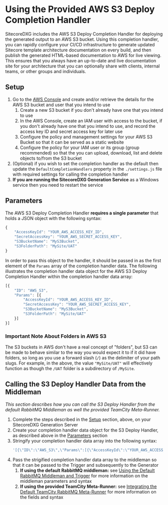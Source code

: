 # Using the Provided AWS S3 Deploy Completion Handler

SitecoreDXG includes the AWS S3 Deploy Completion Handler for deploying the generated output to an AWS S3 bucket. Using this completion handler, you can rapidly configure your CI/CD infrastructure to generate updated Sitecore template architecture documentation on every build, and then publish the generated HTML-based documentation to AWS for live viewing. This ensures that you always have an up-to-date and live documentation site for your architecture that you can optionally share with clients, internal teams, or other groups and individuals.

## Setup

1. Go to the [AWS Console](https://signin.aws.amazon.com) and create and/or retrieve the details for the AWS S3 bucket and user that you intend to use
   1. Create a new S3 bucket if you don't already have one that you intend to use
   2. In the AWS Console, create an IAM user with access to the bucket, if you don't already have one that you intend to use, and record the access key ID and secret access key for later use
   3. Configure the policy and management settings for your AWS S3 Bucket so that it can be served as a static website
   4. Configure the policy for your IAM user or its group \(group recommended\) so that the you can upload, download, list and delete objects to/from the S3 bucket
2. \(Optional\) if you wish to set the completion handler as the default then update the `DefaultCompletionHandlers` property in the `./settings.js` file with required settings for calling the completion handler
3. **If you are running the SitecoreDXG Generation Service** as a Windows service then you need to restart the service

## Parameters

The AWS S3 Deploy Completion Handler **requires a single parameter** that holds a JSON object with the following syntax:

```js
{
    "AccessKeyId": "YOUR_AWS_ACCESS_KEY_ID",
    "SecretAccessKey": "YOUR_AWS_SECRET_ACCESS_KEY",
    "S3BucketName": "MyS3Bucket",
    "S3FolderPath": "MySite/UAT"
}
```

In order to pass this object to the handler, it should be passed in as the first element of the `Params` array of the completion handler data. The following illustrates the completion handler data object for the AWS S3 Deploy Completion Handler within the completion handler data array:

```js
[{
    "ID": "AWS_S3",
    "Params": [{
        "AccessKeyId": "YOUR_AWS_ACCESS_KEY_ID",
        "SecretAccessKey": "YOUR_AWS_SECRET_ACCESS_KEY",
        "S3BucketName": "MyS3Bucket",
        "S3FolderPath": "MySite/UAT"
    }]
}]
```

### Important Note About Folders in AWS S3

The S3 buckets in AWS don't have a real concept of "folders", but S3 can be made to behave similar to the way you would expect it to if it did have folders, so long as you use a forward slash \(`/`\) as the delimiter of your path slugs. For example, in the above, the value `"MySite/UAT"` will effectively function as though the `/UAT` folder is a subdirectory of `/MySite`.

## Calling the S3 Deploy Handler Data from the Middleman

_This section describes how you can call the S3 Deploy Handler from the default RabbitMQ Middleman as well the provided TeamCity Meta-Runner._

1. Complete the steps described in the [Setup](#setup) section, above, on your SitecoreDXG Generation Server
2. Create your completion handler data object for the S3 Deploy Handler, as described above in the [Parameters](#parameters) section
3. Stringify your completion handler data array into the following syntax:
   ```js
   '[{\"ID\":\"AWS_S3\",\"Params\":[{\"AccessKeyId\":\"YOUR_AWS_ACCESS_KEY_ID\",\"SecretAccessKey\":\"YOUR_AWS_SECRET_ACCESS_KEY",\"S3BucketName\":\"MyS3Bucket\",\"S3FolderPath\":\"MySite/UAT\"}]}]'
   ```
4. Pass the strigified completion handler data array to the middleman so that it can be passed to the Trigger and subsequently to the Generator  
   1. **If using the default RabbitMQ middleman:** see [Using the Default RabbitMQ Middleman and Trigger](/getting-started/using-sitecoredxg/using-the-default-rabbitmq-middleman-and-trigger.md) for more information on the middleman parameters and syntax
   2. **If using the provided TeamCity Meta-Runner:** see [Integrating the Default TeamCity RabbitMQ Meta-Runner](/how-to/cicd/integrating-the-default-teamcity-rabbitmq-meta-runner.md) for more information on the fields and syntax



